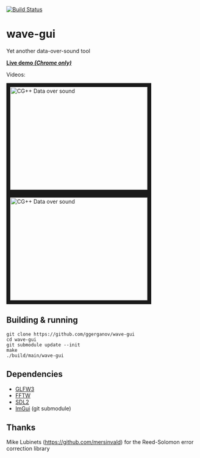 [![Build Status](https://travis-ci.org/ggerganov/wave-gui.svg?branch=sdl)](https://travis-ci.org/ggerganov/wave-gui?branch=sdl)

# wave-gui
Yet another data-over-sound tool

[**Live demo *(Chrome only)***](https://ggerganov.github.io/jekyll/update/2018/11/17/wave-gui.html)

Videos:

<a href="http://www.youtube.com/watch?feature=player_embedded&v=m58g1lhoQWg" target="_blank"><img src="http://img.youtube.com/vi/m58g1lhoQWg/0.jpg" alt="CG++ Data over sound" width="360" height="270" border="10" /> </a><a href="http://www.youtube.com/watch?feature=player_embedded&v=-c80-B4f4MM" target="_blank"><img src="http://img.youtube.com/vi/-c80-B4f4MM/0.jpg" alt="CG++ Data over sound" width="360" height="270" border="10" /></a>


## Building & running

    git clone https://github.com/ggerganov/wave-gui
    cd wave-gui
    git submodule update --init
    make
    ./build/main/wave-gui

## Dependencies

- [GLFW3](http://www.glfw.org)
- [FFTW](http://www.fftw.org)
- [SDL2](https://www.libsdl.org)
- [ImGui](https://github.com/ocornut/imgui) (git submodule)

## Thanks

Mike Lubinets (https://github.com/mersinvald) for the Reed-Solomon error correction library
